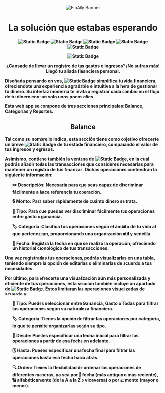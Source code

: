 <div align="center">

<img src="https://i.imgur.com/cyJbO0v.png" alt="FinAlly Banner"> 
  
</div>

<h1 align="center"><b>La solución que estabas esperando</h1>

<div align="center">
  
![Static Badge](https://img.shields.io/badge/HTML5-1a1f1e)
![Static Badge](https://img.shields.io/badge/Tailwind%20Css-c8d6bf)
![Static Badge](https://img.shields.io/badge/JavaScript-6cbdb5)
![Static Badge](https://img.shields.io/badge/Responsive%20Design-e3dfba)
![Static Badge](https://img.shields.io/badge/Accesibility-%231a1f1e)


![Static Badge](https://img.shields.io/badge/STATUS-FINISHED-green)

</div>

<p align="center">¿Cansade de llevar un registro de tus gastos e ingresos? ¡No sufras más! Llegó tu aliada financiera personal.</p>
<p> Diseñada pensando en vos, <img alt="Static Badge" src="https://img.shields.io/badge/FinAlly-%2393ccc6"> simplifica tu vida financiera, ofreciendote una experiencia agradable e intuitiva a la hora de gestionar tu dinero. Su interfaz moderna te invita a registrar cada cambio en el flujo de tu dinero con tan solo unos pocos clics.</p>

<p>Esta web app se compone de tres secciones principales: Balance, Categorías y Reportes.</p>

<h2 align="center">Balance</h2>

<p>Tal como su nombre lo indica, esta sección tiene como objetivo ofrecerte un breve <img alt="Static Badge" src="https://img.shields.io/badge/resumen-f6f7f6"> de tu estado financiero, comparando el valor de tus ingresos y egresos.</p>
<p>Asimismo, contiene también la ventana de <img alt="Static Badge" src="https://img.shields.io/badge/operaciones-e3dfba">, en la cual podrás añadir todas las transacciones que consideres necesarias para mantener un registro de tus finanzas. Dichas operaciones contendrán la siguiente información:</p>
<ul>
  
✏️ Descripción: Necesaria para que seas capaz de discriminar fácilmente a hace referencia tu operación.
  
💲 Monto: Para saber rápidamente de cuánto dinero se trata.

💼 Tipo: Para que puedas ver discriminar fácilmente tus operaciones entre gasto o ganancia.

🏷️ Categoría: Clasifica tus operaciones según el ámbito de tu vida al que pertenezcan, proporcionando una organización útil y sencilla.

📅 Fecha: Registra la fecha en que se realizó la operación, ofreciendo un historial cronológico de tus transacciones.

</ul>

<p>Una vez registradas tus operaciones, podrás visualizarlas en una tabla, teniendo siempre la opción de editarlas o eliminarlas de acuerdo a tus necesidades.</p>

<p>Por último, para ofrecerte una visualización aún más personalizada y eficiente de tus operaciones, esta sección también incluye un apartado de <img alt="Static Badge" src="https://img.shields.io/badge/filtros-f6f7f6">. Éstos limitaran las operaciones visualizadas de acuerdo a:</p>

<ul>

💼 Tipo: Puedes seleccionar entre Ganancia, Gasto o Todas para filtrar las operaciones según su naturaleza financiera.

🏷️ Categoría: Tienes la opción de filtrar las operaciones por categoría, lo que te permite organizarlas según su tipo.

📆 Desde: Puedes especificar una fecha inicial para filtrar las operaciones a partir de esa fecha en adelante.

🗓️ Hasta: Puedes especificar una fecha final para filtrar las operaciones hasta esa fecha hacia atrás.

🔍 Orden: Tienes la flexibilidad de ordenar las operaciones de diferentes maneras, ya sea por 📅 fecha (más antiguo o más reciente), 🔠 alfabéticamente (de la A a la Z o viceversa) o por 💵 monto (mayor o menor). 

</ul>
